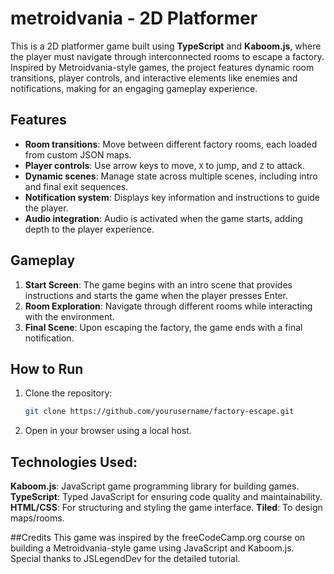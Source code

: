 # metroidvania - 2D Platformer

This is a 2D platformer game built using **TypeScript** and **Kaboom.js**, where the player must navigate through interconnected rooms to escape a factory. Inspired by Metroidvania-style games, the project features dynamic room transitions, player controls, and interactive elements like enemies and notifications, making for an engaging gameplay experience.

## Features

- **Room transitions**: Move between different factory rooms, each loaded from custom JSON maps.
- **Player controls**: Use arrow keys to move, `X` to jump, and `Z` to attack.
- **Dynamic scenes**: Manage state across multiple scenes, including intro and final exit sequences.
- **Notification system**: Displays key information and instructions to guide the player.
- **Audio integration**: Audio is activated when the game starts, adding depth to the player experience.

## Gameplay

1. **Start Screen**: The game begins with an intro scene that provides instructions and starts the game when the player presses Enter.
2. **Room Exploration**: Navigate through different rooms while interacting with the environment.
3. **Final Scene**: Upon escaping the factory, the game ends with a final notification.

## How to Run

1. Clone the repository:
   ```bash
   git clone https://github.com/yourusername/factory-escape.git
   ```
2. Open in your browser using a local host.

## Technologies Used:
**Kaboom.js**: JavaScript game programming library for building games.
**TypeScript**: Typed JavaScript for ensuring code quality and maintainability.
**HTML/CSS**: For structuring and styling the game interface.
**Tiled**: To design maps/rooms.

##Credits
This game was inspired by the freeCodeCamp.org course on building a Metroidvania-style game using JavaScript and Kaboom.js. Special thanks to JSLegendDev for the detailed tutorial.
